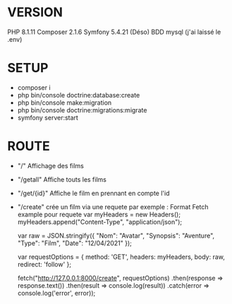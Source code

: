 # VERSION
PHP 8.1.11
Composer 2.1.6
Symfony 5.4.21 (Déso)
BDD mysql (j'ai laissé le .env)


# SETUP
- composer i
- php bin/console doctrine:database:create
- php bin/console make:migration
- php bin/console doctrine:migrations:migrate
- symfony server:start

# ROUTE
- "/" Affichage des films
- "/getall" Affiche touts les films
- "/get/{id}" Affiche le film en prennant en compte l'id
- "/create" crée un film via une requete par exemple :
    Format Fetch example pour requete
    var myHeaders = new Headers();
    myHeaders.append("Content-Type", "application/json");

    var raw = JSON.stringify({
    "Nom": "Avatar",
    "Synopsis": "Aventure",
    "Type": "Film",
    "Date": "12/04/2021"
    });

    var requestOptions = {
    method: 'GET',
    headers: myHeaders,
    body: raw,
    redirect: 'follow'
    };

    fetch("http://127.0.0.1:8000/create", requestOptions)
    .then(response => response.text())
    .then(result => console.log(result))
    .catch(error => console.log('error', error));

